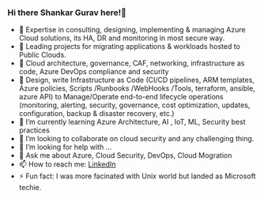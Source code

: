### Hi there Shankar Gurav here!👋 

<!--
**shankargurav/shankargurav** is a ✨ _special_ ✨ repository because its `README.md` (this file) appears on your GitHub profile.

Here are some ideas to get you started:
-->
- 🔭 Expertise in consulting, designing, implementing & managing Azure Cloud solutions, its HA, DR and monitoring in most secure way.
- 🔭 Leading projects for migrating applications & workloads hosted to Public Clouds.
- 🔭 Cloud architecture, governance, CAF, networking, infrastructure as code, Azure DevOps compliance and security
- 🔭 Design, write Infrastructure as Code (CI/CD pipelines, ARM templates, Azure policies, Scripts /Runbooks /WebHooks /Tools, terraform, ansible, azure API) to  Manage/Operate end-to-end lifecycle operations (monitoring, alerting, security, governance, cost optimization, updates, configuration, backup & disaster recovery, etc.)
- 🌱 I’m currently learning Azure Architecture, AI , IoT, ML, Security best practices 
- 👯 I’m looking to collaborate on cloud security and any challenging thing.
- 🤔 I’m looking for help with ...
- 💬 Ask me about Azure, Cloud Security, DevOps, Cloud Mogration
- 📫 How to reach me: 
 [LinkedIn](https://www.linkedin.com/in/shankargurav)<!--😄 Pronouns: ...-->
- ⚡ Fun fact: I was more facinated with Unix world but landed as Microsoft techie.

